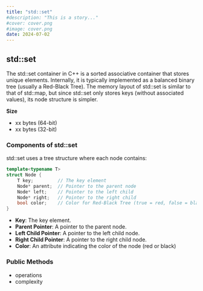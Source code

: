 ```yaml
---
title: "std::set"
#description: "This is a story..."
#cover: cover.png
#image: cover.png
date: 2024-07-02
---
```


## std::set

The std::set container in C++ is a sorted associative container that stores
unique elements. Internally, it is typically implemented as a balanced binary
tree (usually a Red-Black Tree). The memory layout of std::set is similar to
that of std::map, but since std::set only stores keys (without associated
values), its node structure is simpler.

**Size**

- xx bytes (64-bit)
- xx bytes (32-bit)

### Components of std::set

std::set uses a tree structure where each node contains:

```cpp
template<typename T>
struct Node {
    T key;         // The key element
    Node* parent;  // Pointer to the parent node
    Node* left;    // Pointer to the left child
    Node* right;   // Pointer to the right child
    bool color;    // Color for Red-Black Tree (true = red, false = black)
}
```

- **Key**: The key element.
- **Parent Pointer**: A pointer to the parent node.
- **Left Child Pointer**: A pointer to the left child node.
- **Right Child Pointer**: A pointer to the right child node.
- **Color**: An attribute indicating the color of the node (red or black)

### Public Methods

- operations
- complexity
